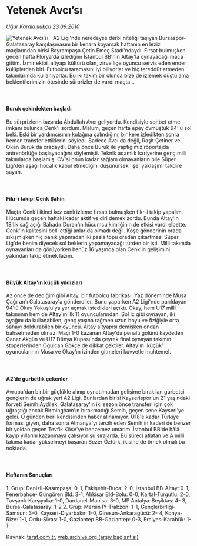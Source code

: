 # Yetenek Avcı’sı

*Uğur Karakullukçu 23.09.2010*

<div class="yazi"><img align="left" alt="Yetenek Avcı’sı" border="0" src="http://www.taraf.com.tr/fotoraflar/makaleler/yetenek-avci-si_7929_orijinal.jpg" style="border-right-width:10px; border-color:#FFFFFF"/><p>A2 Ligi'nde neredeyse derbi niteliği taşıyan Bursaspor-Galatasaray karşılaşmasını bir kenara koyarsak haftanın en leziz maçlarından birisi Bayrampaşa Çetin Emeç Stadı'ndaydı. Fırsat bulmuşken geçen hafta Florya'da izlediğim İstanbul BB'nin Altay'la oynayacağı maça gittim. İzmir ekibi, altyapı kültürü olan, zirve lige oyuncu servis eden ender kulüplerden biri. Futbolcu taramasını iyi biliyorlar ve hiç tereddüt etmeden takımlarında kullanıyorlar. Bu iki takım bir olunca bize de izlemek düştü ama beklentilerimizin ötesinde sürprizler de vardı maçta...</p>
<h4> </h4>
<h4>Buruk çekirdekten başladı</h4>
<p>Bu sürprizlerin başında Abdullah Avcı geliyordu. Kendisiyle sohbet etme imkanı bulunca Cenk'i sordum. Malum, geçen hafta epey övmüştük 94'lü sol beki. Eski bir yardımcısının kulağına çalındığını, bir kere izledikten sonra hemen transfer ettiklerini söyledi. Sadece Avcı da değil, Raşit Çetiner ve Okan Buruk da oradaydı. Daha önce Buruk ile yaptığımız röportajda antrenörlüğe başlayacağını söylemişti. Teknik adamlık kariyerine genç milli takımlarda başlamış. CV'si onun kadar sağlam olmayanların bile Süper Lig'den aşağı hocalık kabul etmediğini düşünürsek 'işe' yaklaşımı takdire şayan.</p>
<h4> </h4>
<h4>Fikr-i takip: Cenk Şahin</h4>
<p>Maçta Cenk'i ikinci kez canlı izleme fırsatı bulmuşken fikr-i takip yapalım. Hücumda geçen haftaki kadar aktif ve diri demek zordu. Bunda Altay'ın 18'lik sağ açığı Bahadır Duran'ın hücumcu kimliğinin de etkisi vardı elbette. Cenk'in kalitesini belli ettiği anlar da olmadı değil. Köşe gönderinin orada sıkışmışken hiç panik yapmadan iki pasla topu oradan çıkartması Süper Lig'de benim diyecek sol beklerin yapamayacağı türden bir işti. Milli takımda oynayanları da görüyorken henüz 16 yaşında olan Cenk'in gelişimini yakından takip etmek lazım.</p>
<h4> </h4>
<h4>Büyük Altay'ın küçük yıldızları</h4>
<p>Az önce de dediğim gibi Altay, bir futbolcu fabrikası. Yaz döneminde Musa Çağıran'ı Galatasaray'a gönderdiler. Bunu yaparken A2 Ligi'nde parıldayan 94'lü Okay Yokuşlu'ya yer açmak istedikleri açıktı. Okay, hem U17 milli takımının hem de Altay'ın ilk 11 oyuncularından. Sol iç gibi oynayan, iki ayağını da kullanabilen, genç yaşına rağmen uzun boyu ve fiziğiyle orta sahayı doldurabilen bir oyuncu. Altay altyapısı demişken ondan bahsetmeden olmaz. Maçı 1-0 kazanan Altay'da penaltı golünü kaydeden Caner Akgün ve U17 Dünya Kupası'nda çeyrek final oynayan takımın stoperlerinden Oğulcan Gökçe de dikkat çektiler. Altay'ın 'küçük' oyuncularının Musa ve Okay'ın izinden gitmeleri kuvvetle muhtemel.</p>
<h4> </h4>
<h4>A2’de gurbetlik çekenler</h4>
<p>Avrupa'dan binbir güçlükle alınıp oynatılmadan gelişime bırakılan gurbetçi gençlerin de uğrak yeri A2 Ligi. Bunlardan birisi Kayserispor'un 21 yaşındaki forveti Semih Aydilek. Galatasaray'ın iki sezon önce transferi için çok uğraştığı ancak Birmingham'ın bırakmadığı Semih, geçen sene Kayseri'ye geldi. O günden beri kendisinden haber alınamıyor. U18'e kadar Türkiye forması giyen, daha sonra Almanya'yı tercih eden Semih'in kaderi de benzer bir yoldan geçen Tevfik Köse'ye benzemez umarım. İstanbul BB'de hâlâ kayıp yıllarını kazanmaya çalışıyor şu sıralarda. Bu süreci atlatan ve A milli takıma kadar yükselmeyi başaran Sezer Öztürk, ikisine de örnek olmalı bu noktada.</p>
<h4> </h4>
<h4>Haftanın Sonuçları</h4>
<p>1. Grup: Denizli-Kasımpaşa: 0-1, Eskişehir-Buca: 2-0, İstanbul BB-Altay: 0-1, Fenerbahçe- Güngören Bld: 3-1, Ahkisar Bld-Bolu: 0-0, Kartal-Turgutlu: 2-0, Tavşanlı-Karşıyaka: 1-0, Dardanel-Manisa: 3-0, MP Antalya-Beşiktaş: 4- 3, Bursa-Galatasaray: 1-2 2. Grup: Mersin İY-Trabzon: 1-1, Gençlerbirliği-Samsun: 3-0, Kayseri-Diyarbakır: 1-0, Giresun-Ankaragücü: 2- 4, Konya-Rize: 1-1, Ordu-Sivas: 1-0, Gaziantep BB-Gaziantep: 0-3, Erciyes-Karabük: 1-1</p></div>

Kaynak: [taraf.com.tr](http://www.taraf.com.tr:80/ugur-karakullukcu/makale-yetenek-avci-si.htm), [web.archive.org (arşiv bağlantısı)](http://web.archive.org/web/20100924173854/http://www.taraf.com.tr:80/ugur-karakullukcu/makale-yetenek-avci-si.htm)
